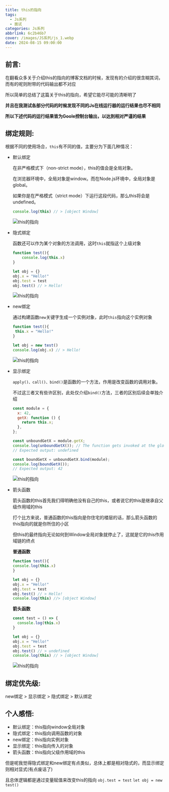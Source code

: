 ```yaml
---
title: this的指向
tags:
  - Js系列
  - 面试
categories: Js系列
abbrlink: 6c2b46b7
cover: /images/JS系列/js_1.webp
date: 2024-08-15 09:00:00
---
```


## 前言:

在翻看众多关于介绍this的指向的博客文档的时候，发现有的介绍的很含糊其词，而有的呢则附带的代码输出都不对应

所以简单的总结了这篇关于this的指向，希望它能尽可能的清晰明了

**并且在我测试各部分代码的时候发现不同的Js在线运行器的运行结果也尽不相同**

**所以下述代码的运行结果皆为Goole控制台输出，以达到相对严谨的结果**



## 绑定规则:

根据不同的使用场合，`this`有不同的值，主要分为下面几种情况：

- 默认绑定

  在非严格模式下（non-strict mode），this的值会是全局对象。
  
  在浏览器环境中，全局对象是window。而在Node.js环境中，全局对象是global。
  
  如果你是在严格模式（strict mode）下运行这段代码，那么this将会是undefined。

  ```js
  console.log(this) // > [object Window]
  ```

  ![this的指向](/images/this的指向/1.webp)

- 隐式绑定

  函数还可以作为某个对象的方法调用，这时`this`就指这个上级对象

  ```js
  function test(){
      console.log(this.x)
  }
  
  let obj = {}
  obj.x = "Hello!"
  obj.test = test
  obj.test() // > Hello!
  ```

  ![this的指向](/images/this的指向/2.webp)

- new绑定

  通过构建函数`new`关键字生成一个实例对象，此时`this`指向这个实例对象

  ```js
  function test(){
   this.x = "Hello!"
  }
  
  let obj = new test()
  console.log(obj.x) // > Hello!
  ```

  ![this的指向](/images/this的指向/3.webp)


- 显示绑定

  `apply()、call()、bind()`是函数的一个方法，作用是改变函数的调用对象。

  不过这三者又有些许区别，此处仅介绍`bind()`方法，三者的区别后续会单独介绍

  ```js
  const module = {
    x: 42,
    getX: function () {
      return this.x;
    },
  };
  
  const unboundGetX = module.getX;
  console.log(unboundGetX()); // The function gets invoked at the global scope
  // Expected output: undefined
  
  const boundGetX = unboundGetX.bind(module);
  console.log(boundGetX());
  // Expected output: 42
  
  ```
  ![this的指向](/images/this的指向/4.webp)


- 箭头函数

  箭头函数的this首先我们得明确他没有自己的this，或者说它的this是继承自父级作用域的this

  打个比方来说，普通函数的this指向是你住宅的楼层的话，那么箭头函数的this指向的就是你所住的小区

  但this的最终指向无论如何到Window全局对象就停止了，这就是它的this作用域链的终点
  
  **普通函数**

    ```js
  function test(){
    console.log(this.x)
  }
  
  let obj = {}
  obj.x = "Hello!"
  obj.test = test
  obj.test() // > Hello!
  console.log(this) //> [object Window]

  ```
  
    **箭头函数**

  ```js
  const test = () => {
    console.log(this.x)
  }
  
  let obj = {}
  obj.x = "Hello!"
  obj.test = test
  obj.test() // > undefined
  console.log(this) // > [object Window]

  ```

  ![this的指向](/images/this的指向/5.webp)

## 绑定优先级:

new绑定 > 显示绑定 > 隐式绑定 > 默认绑定

## 个人感悟:

- 默认绑定：this指向window全局对象
- 隐式绑定：this指向调用函数的对象
- new绑定：this指向实例对象
- 显示绑定：this指向传入的对象
- 箭头函数：this指向父级作用域的this

但是呢我觉得隐式绑定和new绑定有点类似，总体上都是相对隐式的，而显示绑定则相对显式(有点废话了)

且总体逻辑都是通过变量赋值来改变this的指向 ` obj.test = test ` ` let obj = new test() `




